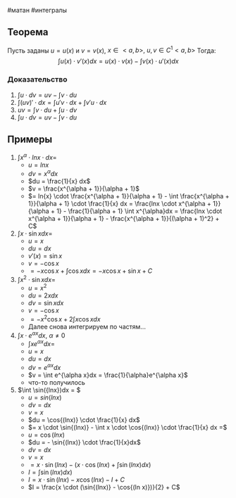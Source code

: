 #матан #интегралы 
## Теорема
Пусть заданы $u = u(x)$ и $v = v(x)$, $x \in <a, b>, \ u, v \in C^1 <a, b>$
Тогда: $$\int{u(x) \cdot v'(x)dx} = u(x) \cdot v(x) - \int{v(x) \cdot u'(x)dx}$$
### Доказательство
1. $\int u \cdot dv = uv - \int v \cdot du$
2. $\int{(uv)' \cdot dx} = \int{u'v \cdot dx} + \int{v'u \cdot dx}$
3. $uv = \int{v \cdot du} + \int{u \cdot dv}$
4. $\int{u \cdot dv} = uv - \int{v \cdot du}$
## Примеры
1. $\int x^{\alpha} \cdot ln{x} \cdot dx =$
	- $u = ln{x}$
	- $dv = x^{\alpha} dx$
	- $du = \frac{1}{x} dx$
	- $v = \frac{x^{\alpha + 1}}{\alpha + 1}$
	- $= ln{x} \cdot \frac{x^{\alpha + 1}}{\alpha + 1} - \int \frac{x^{\alpha + 1}}{\alpha + 1} \cdot \frac{1}{x} dx = \frac{lnx \cdot x^{\alpha + 1}}{\alpha + 1} - \frac{1}{\alpha + 1} \int x^{\alpha}dx = \frac{lnx \cdot x^{\alpha + 1}}{\alpha + 1} - \frac{x^{\alpha + 1}}{(\alpha + 1)^2} + C$
2. $\int x \cdot \sin{x} dx =$
	- $u = x$
	- $du = dx$
	- $v'(x) = \sin{x}$
	- $v = - \cos{x}$
	- $= -x \cos{x} + \int \cos{x}dx = - x \cos{x} + \sin{x} + C$
3. $\int x^2 \cdot \sin{x} dx =$
	- $u = x^2$
	- $du = 2x dx$
	- $dv = \sin{x}dx$
	- $v = -\cos{x}$
	- $= -x^2 \cos{x} + 2 \int x \cos{x}dx$
	- Далее снова интегрируем по частям...
4. $\int x \cdot e^{\alpha x} dx, \ \alpha \neq 0$
	- $\int xe^{\alpha x}dx =$
	- $u = x$
	- $du = dx$
	- $dv = e^{\alpha x}dx$
	- $v = \int e^{\alpha x}dx = \frac{1}{\alpha}e^{\alpha x}$
	- что-то получилось
5. $\int \sin({lnx})dx = $
	- $u = sin(ln x)$
	- $dv = dx$
	- $v = x$
	- $du = \cos{(lnx)} \cdot \frac{1}{x} dx$
	- $= x \cdot \sin{(lnx)} - \int x \cdot \cos{(lnx)} \cdot \frac{1}{x} dx =$
	- $u = \cos{(ln x)}$
	- $du = - \sin{(lnx)} \cdot \frac{1}{x}dx$
	- $dv = dx$
	- $v = x$
	- $= x \cdot \sin{(lnx)} - (x \cdot \cos{(lnx)} + \int \sin{(lnx)}dx)$
	- $I = \int \sin{(lnx)}dx)$
	- $I = x \cdot \sin{(lnx)} - x \cos{(ln x)} - I + C$
	- $I = \frac{x \cdot (\sin{(lnx)} -  \cos{(ln x)})}{2} + C$